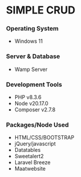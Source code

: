 <h1>SIMPLE CRUD</h1>

<h3>Operating System</h3>
<ul>
    <li>Windows 11</li>
</ul>

<h3>Server & Database</h3>
<ul>
    <li>Wamp Server</li>
</ul>

<h3>Development Tools</h3>
<ul>
    <li>PHP v8.3.6</li>
    <li>Node v20.17.0</li>
    <li>Composer v2.7.8</li>
</ul>

<h3>Packages/Node Used</h3>

<ul>
    <li>HTML/CSS/BOOTSTRAP</li>
    <li>jQuery/javascript</li>
    <li>Datatables</li>
    <li>Sweetalert2</li> 
    <li>Laravel Breeze</li>
    <li>Maatwebsite</li>
</ul>
